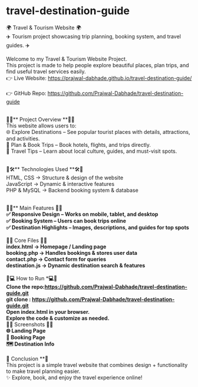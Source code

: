 # travel-destination-guide
🌍 Travel & Tourism Website 🌍 <br>
✈️ Tourism project showcasing trip planning, booking system, and travel guides. ✈️<br>

Welcome to my Travel & Tourism Website Project.<br>
This project is made to help people explore beautiful places, plan trips, and find useful travel services easily.<br>
👉 Live Website: https://prajwal-dabhade.github.io/travel-destination-guide/ <br><br>
👉 GitHub Repo: https://github.com/Prajwal-Dabhade/travel-destination-guide<br><br>

🌟📌** Project Overview **📌🌟<br>
This website allows users to:<br>
🌐 Explore Destinations – See popular tourist places with details, attractions, and activities.<br>
🧳 Plan & Book Trips – Book hotels, flights, and trips directly.<br>
📖 Travel Tips – Learn about local culture, guides, and must-visit spots.<br><br>

🌟🛠️** Technologies Used **🛠️🌟<br>
HTML, CSS → Structure & design of the website<br>
JavaScript → Dynamic & interactive features<br>
PHP & MySQL → Backend booking system & database<br><br>

🌟🚀** Main Features **🚀🌟<br>
✅ Responsive Design – Works on mobile, tablet, and desktop<br>
✅ Booking System – Users can book trips online<br>
✅ Destination Highlights – Images, descriptions, and guides for top spots<br><br>
🌟📂** Core Files **📂🌟<br>
index.html → Homepage / Landing page<br>
booking.php → Handles bookings & stores user data<br>
contact.php → Contact form for queries<br>
destination.js → Dynamic destination search & features<br><br>
🌟💻** How to Run ***💻🌟<br>
Clone the repo:https://github.com/Prajwal-Dabhade/travel-destination-guide.git<br>
git clone : https://github.com/Prajwal-Dabhade/travel-destination-guide.git<br>
Open index.html in your browser.<br>
Explore the code & customize as needed.<br>
🌟📸** Screenshots **📸🌟<br>
🌐 Landing Page<br>
📅 Booking Page<br>
🗺️ Destination Info<br><br>
🌟** Conclusion **🌟<br>
This project is a simple travel website that combines design + functionality to make travel planning easier.<br>
✨ Explore, book, and enjoy the travel experience online!
